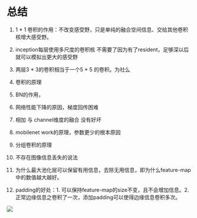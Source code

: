 

# 总结

1. 1 * 1 卷积的作用：不改变感受野，只是单纯的融合空间信息、交给其他卷积核增大感受野。

2. inception每层使用多尺度的卷积核 不需要了因为有了resident，足够深以后就可以模拟出更大的感受野
3. 两层3 * 3的卷积相当于一个5 * 5 的卷积。为社么
4. 卷积的原理
5. BN的作用，
6. 网络性能下降的原因，梯度回传困难
7. 相加 与 channel维度的融合 没有好坏
8. mobilenet work的原理，参数更少的根本原因
9. 分组卷积的原理
10. 不存在图像信息丢失的说法
11. 为什么最大池化层可以保留有用信息，去除无用信息，即为什么feature-map中的数值越大越好。
12. padding的好处：1. 可以保持feature-map的size不变，且不会增加信息。2. 正常边缘信息之卷积了一次，添加padding可以使得边缘信息卷积多次。

![](G:\my_note\思维导图\中心主题.png)


